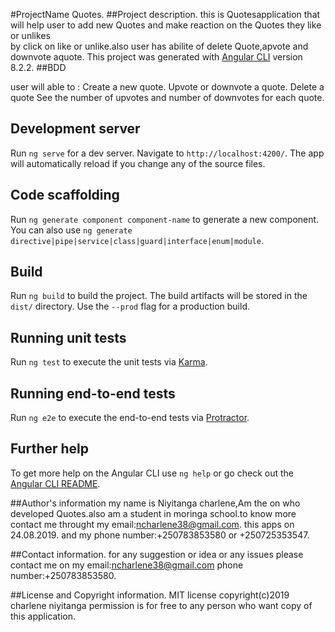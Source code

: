 
#ProjectName
Quotes.
##Project description.
this is Quotesapplication that will help user to add new Quotes and make reaction on the Quotes they like or unlikes<br>by click on like or unlike.also user has abilite of delete Quote,apvote and downvote aquote.
This project was generated with [Angular CLI](https://github.com/angular/angular-cli) version 8.2.2.
##BDD

user will able to :
Create a new quote.
Upvote or downvote a quote.
Delete a quote
See the number of upvotes and number of downvotes for each quote.
## Development server

Run `ng serve` for a dev server. Navigate to `http://localhost:4200/`. The app will automatically reload if you change any of the source files.

## Code scaffolding

Run `ng generate component component-name` to generate a new component. You can also use `ng generate directive|pipe|service|class|guard|interface|enum|module`.

## Build

Run `ng build` to build the project. The build artifacts will be stored in the `dist/` directory. Use the `--prod` flag for a production build.

## Running unit tests

Run `ng test` to execute the unit tests via [Karma](https://karma-runner.github.io).

## Running end-to-end tests

Run `ng e2e` to execute the end-to-end tests via [Protractor](http://www.protractortest.org/).

## Further help

To get more help on the Angular CLI use `ng help` or go check out the [Angular CLI README](https://github.com/angular/angular-cli/blob/master/README.md).

##Author's information
    my name is Niyitanga charlene,Am the on who developed Quotes.also am a student in moringa school.to know more contact me throught my email:ncharlene38@gmail.com.
this apps on 24.08.2019. and my phone number:+250783853580 or +250725353547.

##Contact information.
for any suggestion or idea or any issues please contact me on my email:ncharlene38@gmail.com phone number:+250783853580.

##License and Copyright information.
MIT license copyright(c)2019 charlene niyitanga permission is for free to any person who want copy of this application.















